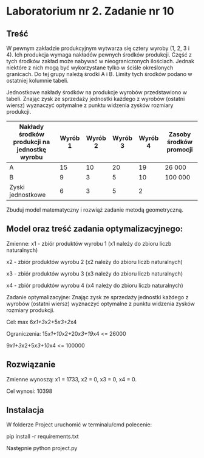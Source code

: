 
# Laboratorium nr 2. Zadanie nr 10

  
## Treść

W pewnym zakładzie produkcyjnym wytwarza się cztery wyroby (1, 2, 3 i 4). Ich produkcja wymaga nakładów pewnych środków produkcji. Część z tych środków zakład może nabywać w nieograniczonych ilościach. Jednak niektóre z nich mogą być wykorzystane tylko w ściśle określonych granicach. Do tej grupy należą środki A i B. Limity tych środków podano w ostatniej kolumnie tabeli.

Jednostkowe nakłady środków na produkcje wyrobów przedstawiono w tabeli. Znając zysk ze sprzedaży jednostki każdego z wyrobów (ostatni wiersz) wyznaczyć optymalne z punktu widzenia zysków rozmiary produkcji.

 
| Nakłady środków produkcji na jednostkę wyrobu | Wyrób 1 |Wyrób 2|Wyrób 3|Wyrób 4|Zasoby środków promocji|
|--|--|-- | --|--| --|
| A | 15 |10 | 20|19 | 26 000|
| B | 9| 3| 5|10 | 100 000|
| Zyski jednostkowe | 6 |3 |5 | 2| |

Zbuduj model matematyczny i rozwiąż zadanie metodą geometryczną.

 
## Model oraz treść zadania optymalizacyjnego:

 Zmienne:
x1 - zbiór produktów wyrobu 1 (x1 należy do zbioru liczb naturalnych)

x2 - zbiór produktów wyrobu 2 (x2 należy do zbioru liczb naturalnych)

x3 - zbiór produktów wyrobu 3 (x3 należy do zbioru liczb naturalnych)

x4 - zbiór produktów wyrobu 4 (x4 należy do zbioru liczb naturalnych)

  
 Zadanie optymalizacyjne: Znając zysk ze sprzedaży jednostki każdego z wyrobów (ostatni wiersz) wyznaczyć optymalne z punktu widzenia zysków rozmiary produkcji.
 
Cel:
max 6*x1+3*x2+5*x3+2*x4

Ograniczenia:
15*x1+10*x2+20*x3+19*x4 <= 26000

9*x1+3*x2+5*x3+10*x4 <= 100000

## Rozwiązanie

Zmienne wynoszą: x1 = 1733, x2 = 0, x3 = 0, x4 = 0.

Cel wynosi: 10398

## Instalacja 
W folderze Project uruchomić w terminalu/cmd polecenie:

pip install -r requirements.txt

Następnie python project.py